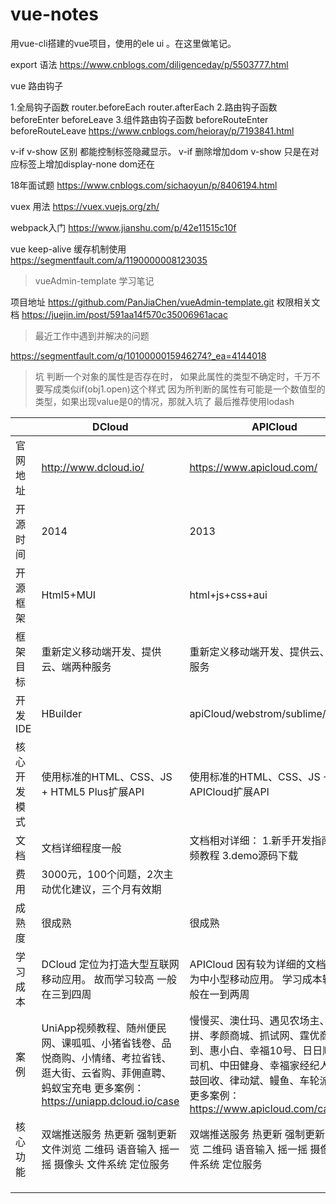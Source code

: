 # vue-notes
用vue-cli搭建的vue项目，使用的ele ui 。在这里做笔记。

export 语法 
https://www.cnblogs.com/diligenceday/p/5503777.html

vue 路由钩子

1.全局钩子函数    router.beforeEach   router.afterEach
2.路由钩子函数    beforeEnter  beforeLeave
3.组件路由钩子函数   beforeRouteEnter   beforeRouteLeave
https://www.cnblogs.com/heioray/p/7193841.html



v-if v-show 区别
都能控制标签隐藏显示。
v-if 删除增加dom   v-show 只是在对应标签上增加display-none  dom还在


18年面试题
https://www.cnblogs.com/sichaoyun/p/8406194.html


vuex 用法
https://vuex.vuejs.org/zh/

webpack入门
https://www.jianshu.com/p/42e11515c10f


vue keep-alive 缓存机制使用
https://segmentfault.com/a/1190000008123035



>  vueAdmin-template 学习笔记

项目地址  https://github.com/PanJiaChen/vueAdmin-template.git
权限相关文档 https://juejin.im/post/591aa14f570c35006961acac



> 最近工作中遇到并解决的问题

https://segmentfault.com/q/1010000015946274?_ea=4144018



>坑
判断一个对象的属性是否存在时，
如果此属性的类型不确定时，千万不要写成类似if(obj1.open)这个样式
因为所判断的属性有可能是一个数值型的类型，如果出现value是0的情况，那就入坑了
最后推荐使用lodash


|              | DCloud                                                       | APICloud                                                     |
| :----------- | ------------------------------------------------------------ | ------------------------------------------------------------ |
| 官网地址     | <http://www.dcloud.io/>                                      | <https://www.apicloud.com/>                                  |
| 开源时间     | 2014                                                         | 2013                                                         |
| 开源框架     | Html5+MUI                                                    | html+js+css+aui                                              |
| 框架目标     | 重新定义移动端开发、提供云、端两种服务                       | 重新定义移动端开发、提供云、端两种服务                       |
| 开发IDE      | HBuilder                                                     | apiCloud/webstrom/sublime/Eclipse                            |
| 核心开发模式 | 使用标准的HTML、CSS、JS + HTML5 Plus扩展API                  | 使用标准的HTML、CSS、JS + APICloud扩展API                    |
| 文档         | 文档详细程度一般                                             | 文档相对详细： 1.新手开发指南 2.视频教程 3.demo源码下载      |
| 费用         | 3000元，100个问题，2次主动优化建议，三个月有效期             |                                                              |
| 成熟度       | 很成熟                                                       | 很成熟                                                       |
| 学习成本     | DCloud 定位为打造大型互联网移动应用。 故而学习较高   一般在三到四周 | APICloud  因有较为详细的文档，定位为中小型移动应用。 学习成本较低  一般在一到两周 |
| 案例         | UniApp视频教程、随州便民网、课呱呱、小猪省钱卷、品悦商购、小情绪、考拉省钱、逛大街、云省购、菲佣直聘、蚂蚁宝充电     更多案例：<https://uniapp.dcloud.io/case> | 慢慢买、澳仕玛、遇见农场主、31秒拼、孝颜商城、抓试网、霆优商城、吱到、惠小白、幸福10号、日日顺快线司机、中田健身、幸福家经纪人、拨浪鼓回收、律动斌、鳗鱼、车轮派、农略   更多案例：<https://www.apicloud.com/cases> |
| 核心功能     | 双端推送服务 热更新 强制更新 文件浏览 二维码 语音输入 摇一摇 摄像头 文件系统 定位服务 | 双端推送服务 热更新 强制更新 文件浏览 二维码 语音输入 摇一摇 摄像头 文件系统 定位服务 |
|              |                                                              |                                                              |
|              |                                                              |                                                              |
|              |                                                              |                                                              |
